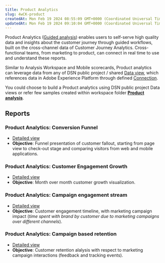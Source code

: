 ```yaml
---
title: Product Analytics
slug: 4wCK-product
createdAt: Mon Feb 19 2024 08:55:09 GMT+0000 (Coordinated Universal Time)
updatedAt: Mon Feb 19 2024 09:10:04 GMT+0000 (Coordinated Universal Time)
---
```


Product Analytics ([Guided analysis](https://experienceleague.adobe.com/docs/analytics-platform/using/guided-analysis/overview.html)) enables users to self-serve high quality data and insights about the customer journey through guided workflows, built on the cross-channel data of Customer Journey Analytics. Cross-functional teams, from marketing to product, can connect in real time to use and understand these reports.

Similar to Analysis Workspace and Mobile scorecards, Product analytics can leverage data from any of DSN public project / shared [Data view](https://experience.adobe.com/#/@demosystem4/platform/analytics/#/apps/data-management/data-views), which references data in Adobe Experience Platform through defined [Connection](https://experience.adobe.com/#/@demosystem4/platform/analytics/#/apps/data-management/connections).&#x20;

You could choose to build a Product analytics using DSN public project Data views or refer few samples created within workspace folder [**Product analysis**](https://experience.adobe.com/#/@demosystem4/platform/analytics/#/workspace/projects/folder/65cb4169527f2468eef42a14).

## Reports

### Product Analytics: Conversion Funnel

- [Detailed view](https://experience.adobe.com/#/@demosystem4/platform/analytics/#/apps/guidedanalysis/report/65cb448962fbf321541968be)
- **Objective**: Funnel presentation of customer fallout, starting from page view to check-out stage and comparing visitors from web and mobile applications.

### Product Analytics: Customer Engagement Growth

- [Detailed view](https://experience.adobe.com/#/@demosystem4/platform/analytics/#/apps/guidedanalysis/report/65cb49c1691a6774852ab10a)
- **Objective**: Month over month customer growth visualization.

### Product Analytics: Campaign engagement stream

- [Detailed view](https://experience.adobe.com/#/@demosystem4/platform/analytics/#/apps/guidedanalysis/report/65cb5119691a6774852ab113)
- **Objective**: Customer engagement timeline, with marketing campaign impact (*time spent with brand by customer due to marketing campaigns over different channels*).

### Product Analytics: Campaign based retention

- [Detailed view](https://experience.adobe.com/#/@demosystem4/platform/analytics/#/apps/guidedanalysis/report/65cb52e462fbf321541968d1)
- **Objective**: Customer retention alalysis with respect to marketing campaign interactions (feedback and tracking events).



